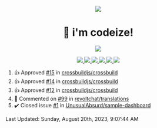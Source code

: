 <p align="center">
    <img src="https://avatars.githubusercontent.com/u/63158950?s=400&u=dd76c829ae30921e131dcbe7c830dc368e2d6e8a&v=4" />
</p>

<h1 align="center">
    👋 i'm codeize!
</h1>

<p align="center">
  <a href="https://skillicons.dev">
    <img align="center" src="https://skillicons.dev/icons?i=discord,bots,ts,nodejs,mysql,postgresql,react,nextjs,tailwindcss" />
  </a>
</p>

<p align="center">
  <a href="https://discord.com/users/668423998777982997">
    <img src="https://nocache.advaith.workers.dev?url=https://img.shields.io/endpoint?url=https://dev.discordprofiles.me/api/badge/status/668423998777982997?simple=true" />
    <img src="https://nocache.advaith.workers.dev?url=https://img.shields.io/endpoint?url=https://dev.discordprofiles.me/api/badge/vscode/668423998777982997" />
    <img src="https://nocache.advaith.workers.dev?url=https://img.shields.io/endpoint?url=https://dev.discordprofiles.me/api/badge/playing/668423998777982997" />
    <img src="https://nocache.advaith.workers.dev?url=https://img.shields.io/endpoint?url=https://dev.discordprofiles.me/api/badge/spotify/668423998777982997" />
    <img src="https://komarev.com/ghpvc/?username=codeize" />
    <img src="https://hits.link/hits?url=https%3A%2F%2Fgithub.com%2FCodeize" />
  </a>
</p>

<!--RECENT_ACTIVITY:start-->
1. 👍 Approved [#15](https://github.com/crossbuildjs/crossbuild/pull/15#pullrequestreview-1584919967) in [crossbuildjs/crossbuild](https://github.com/crossbuildjs/crossbuild)<br>
2. 👍 Approved [#14](https://github.com/crossbuildjs/crossbuild/pull/14#pullrequestreview-1583167095) in [crossbuildjs/crossbuild](https://github.com/crossbuildjs/crossbuild)<br>
3. 👍 Approved [#12](https://github.com/crossbuildjs/crossbuild/pull/12#pullrequestreview-1579485442) in [crossbuildjs/crossbuild](https://github.com/crossbuildjs/crossbuild)<br>
4. 💬 Commented on [#99](https://github.com/revoltchat/translations/issues/99#issuecomment-1677284870) in [revoltchat/translations](https://github.com/revoltchat/translations)<br>
5. ✔️ Closed issue [#1](https://github.com/UnusualAbsurd/sample-dashboard/issues/1) in [UnusualAbsurd/sample-dashboard](https://github.com/UnusualAbsurd/sample-dashboard)<br>
<!--RECENT_ACTIVITY:end-->

<!--RECENT_ACTIVITY:last_update-->
Last Updated: Sunday, August 20th, 2023, 9:07:44 AM
<!--RECENT_ACTIVITY:last_update_end-->
